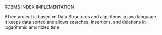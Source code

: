 RDBMS INDEX IMPLEMENTATION


BTree project is based on Data Structures and algorithms in java language. It keeps data sorted and allows searches, insertions, and deletions in logarithmic amortized time
